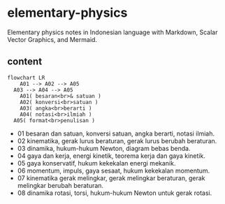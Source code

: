 # elementary-physics
Elementary physics notes in Indonesian language with Markdown, Scalar Vector Graphics, and Mermaid.


## content

```mermaid
flowchart LR
	A01 --> A02 --> A05
  A03 --> A04 --> A05
	A01( besaran<br>& satuan )
	A02( konversi<br>satuan )
	A03( angka<br>berarti )
	A04( notasi<br>ilmiah )
  A05( format<br>penulisan )
```



+ 01 besaran dan satuan, konversi satuan, angka berarti, notasi ilmiah.
+ 02 kinematika, gerak lurus beraturan, gerak lurus berubah beraturan.
+ 03 dinamika, hukum-hukum Newton, diagram bebas benda.
+ 04 gaya dan kerja, energi kinetik, teorema kerja dan gaya kinetik.
+ 05 gaya konservatif, hukum kekekalan energi mekanik.
+ 06 momentum, impuls, gaya sesaat, hukum kekekalan momentum.
+ 07 kinematika gerak melingkar, gerak melingkar beraturan, gerak melingkar berubah beraturan.
+ 08 dinamika rotasi, torsi, hukum-hukum Newton untuk gerak rotasi.